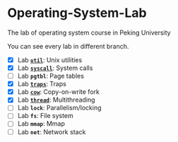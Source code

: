 # Operating-System-Lab
The lab of operating system course in Peking University

You can see every lab in different branch.
- [x] Lab [**`util`**](https://github.com/BerkinChen/Operating-System-Lab/tree/util): Unix utilities
- [x] Lab [**`syscall`**](https://github.com/BerkinChen/Operating-System-Lab/tree/syscall): System calls
- [ ] Lab **`pgtbl`**: Page tables
- [x] Lab [**`traps`**](https://github.com/BerkinChen/Operating-System-Lab/tree/traps): Traps
- [x] Lab [**`cow`**](https://github.com/BerkinChen/Operating-System-Lab/tree/cow): Copy-on-write fork
- [x] Lab [**`thread`**](https://github.com/BerkinChen/Operating-System-Lab/tree/thread): Multithreading
- [ ] Lab **`lock`**: Parallelism/locking
- [ ] Lab **`fs`**: File system
- [ ] Lab **`mmap`**: Mmap 
- [ ] Lab **`net`**: Network stack

